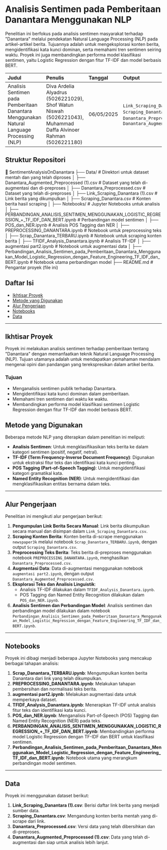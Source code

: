 # Analisis Sentimen pada Pemberitaan Danantara Menggunakan NLP

Penelitian ini berfokus pada analisis sentimen masyarakat terhadap "Danantara" melalui pendekatan Natural Language Processing (NLP) pada artikel-artikel berita. Tujuannya adalah untuk mengeksplorasi konten berita, mengidentifikasi kata kunci dominan, serta memahami tren sentimen seiring waktu. Proyek ini juga membandingkan performa model klasifikasi sentimen, yaitu Logistic Regression dengan fitur TF-IDF dan model berbasis BERT.

| **Judul** | **Penulis** | **Tanggal** | **Output** |
| :------------------------------------------------------------------------------------------------------------ | :---------- | :------------ | :--------------------------------------------------------------------------------------------------------------------------------------------------------------------------------------------------------------------------------------------------------------------------------------------------- |
| Analisis Sentimen pada Pemberitaan Danantara Menggunakan Natural Language Processing (NLP) | Diva Ardelia Alyadrus (5026221029), Shof Watun Niswah 	(5026221043), Muhammad Daffa Alvinoer Rahman 	(5026221180) | 06/05/2025 | `Link_Scraping_Danantara.csv`, `Scraping_Danantara.csv`, `Danantara_Preprocessed.csv`, `Danantara_Augmented_Preprocessed.csv` |

## Struktur Repositori
📂 SentimentAnalysisOnDanantara
├── Data/                   # Direktori untuk dataset mentah dan yang telah diproses
│   ├── Danantara_Augmented_Preprocessed (1).csv  # Dataset yang telah di-augmentasi dan di-preproses
│   ├── Danantara_Preprocessed.csv                # Dataset yang telah di-preproses
│   ├── Link_Scraping_Danantara (1).csv           # Link berita yang dikumpulkan
│   ├── Scraping_Danantara.csv                    # Konten berita hasil scraping
│
├── Notebooks/              # Jupyter Notebooks untuk analisis
│   ├── PERBANDINGAN_ANALISIS_SENTIMEN_MENGGUNAKAN_LOGISTIC_REGRESSION_+_TF_IDF_DAN_BERT.ipynb  # Perbandingan model sentimen
│   ├── POS_dan_NER.ipynb                                                                       # Analisis POS Tagging dan NER
│   ├── PREPROCESSING_DANANTARA.ipynb                                                           # Notebook untuk preprocessing teks
│   ├── Scrap_Danantara_TERBARU.ipynb                                                           # Notebook untuk scraping konten berita
│   ├── TFIDF_Analysis_Danantara.ipynb                                                          # Analisis TF-IDF
│   ├── augmentasi part2.ipynb                                                                  # Notebook untuk augmentasi data
│
├── Perbandingan_Analisis_Sentimen_pada_Pemberitaan_Danantara_Menggunakan_Model_Logistic_Regression_dengan_Feature_Engineering_TF_IDF_dan_BERT.ipynb  # Notebook utama perbandingan model
├── README.md               # Pengantar proyek (file ini)

## Daftar Isi

- [Ikhtisar Proyek](#ikhtisar-proyek)
- [Metode yang Digunakan](#metode-yang-digunakan)
- [Alur Pengerjaan](#alur-pengerjaan)
- [Notebooks](#notebooks)
- [Data](#data)

---

## Ikhtisar Proyek

Proyek ini melakukan analisis sentimen terhadap pemberitaan tentang "Danantara" dengan memanfaatkan teknik Natural Language Processing (NLP). Tujuan utamanya adalah untuk mendapatkan pemahaman mendalam mengenai opini dan pandangan yang terekspresikan dalam artikel berita.

### Tujuan

- Menganalisis sentimen publik terhadap Danantara.
- Mengidentifikasi kata kunci dominan dalam pemberitaan.
- Memahami tren sentimen dari waktu ke waktu.
- Membandingkan performa model klasifikasi sentimen Logistic Regression dengan fitur TF-IDF dan model berbasis BERT.

## Metode yang Digunakan

Beberapa metode NLP yang diterapkan dalam penelitian ini meliputi:

-   **Analisis Sentimen**: Untuk mengklasifikasikan teks berita ke dalam kategori sentimen (positif, negatif, netral).
-   **TF-IDF (Term Frequency-Inverse Document Frequency)**: Digunakan untuk ekstraksi fitur teks dan identifikasi kata kunci penting.
-   **POS Tagging (Part-of-Speech Tagging)**: Untuk mengidentifikasi kategori gramatikal kata.
-   **Named Entity Recognition (NER)**: Untuk mengidentifikasi dan mengklasifikasikan entitas bernama dalam teks.

---

## Alur Pengerjaan

Penelitian ini mengikuti alur pengerjaan berikut:

1.  **Pengumpulan Link Berita Secara Manual**: Link berita dikumpulkan secara manual dan disimpan dalam `Link_Scraping_Danantara.csv`.
2.  **Scraping Konten Berita**: Konten berita di-scrape menggunakan `newspaper3k` melalui notebook `Scrap_Danantara_TERBARU.ipynb`, dengan output `Scraping_Danantara.csv`.
3.  **Preprocessing Teks Berita**: Teks berita di-preproses menggunakan notebook `PREPROCESSING_DANANTARA.ipynb`, menghasilkan `Danantara_Preprocessed.csv`.
4.  **Augmentasi Data**: Data di-augmentasi menggunakan notebook `augmentasi part2.ipynb`, dengan output `Danantara_Augmented_Preprocessed.csv`.
5.  **Eksplorasi Teks dan Analisis Linguistik**:
    * Analisis TF-IDF dilakukan dalam `TFIDF_Analysis_Danantara.ipynb`.
    * POS Tagging dan Named Entity Recognition dilakukan dalam `POS_dan_NER.ipynb`.
6.  **Analisis Sentimen dan Perbandingan Model**: Analisis sentimen dan perbandingan model dilakukan dalam notebook `Perbandingan_Analisis_Sentimen_pada_Pemberitaan_Danantara_Menggunakan_Model_Logistic_Regression_dengan_Feature_Engineering_TF_IDF_dan_BERT.ipynb`.

---

## Notebooks

Proyek ini dibagi menjadi beberapa Jupyter Notebooks yang mencakup berbagai tahapan analisis:

1.  **Scrap_Danantara_TERBARU.ipynb**: Mengumpulkan konten berita Danantara dari link yang telah dikumpulkan.
2.  **PREPROCESSING_DANANTARA.ipynb**: Melakukan tahapan pembersihan dan normalisasi teks berita.
3.  **augmentasi part2.ipynb**: Melakukan augmentasi data untuk memperkaya dataset.
4.  **TFIDF_Analysis_Danantara.ipynb**: Menerapkan TF-IDF untuk analisis fitur teks dan identifikasi kata kunci.
5.  **POS_dan_NER.ipynb**: Menganalisis Part-of-Speech (POS) Tagging dan Named Entity Recognition (NER) pada teks.
6.  **PERBANDINGAN_ANALISIS_SENTIMEN_MENGGUNAKAN_LOGISTIC_REGRESSION_+_TF_IDF_DAN_BERT.ipynb**: Membandingkan performa model Logistic Regression dengan TF-IDF dan BERT untuk klasifikasi sentimen.
7.  **Perbandingan_Analisis_Sentimen_pada_Pemberitaan_Danantara_Menggunakan_Model_Logistic_Regression_dengan_Feature_Engineering_TF_IDF_dan_BERT.ipynb**: Notebook utama yang merangkum perbandingan model sentimen.

---

## Data

Proyek ini menggunakan dataset berikut:

1.  **Link_Scraping_Danantara (1).csv**: Berisi daftar link berita yang menjadi sumber data.
2.  **Scraping_Danantara.csv**: Mengandung konten berita mentah yang di-scrape dari link.
3.  **Danantara_Preprocessed.csv**: Versi data yang telah dibersihkan dan di-preproses.
4.  **Danantara_Augmented_Preprocessed (1).csv**: Data yang telah di-augmentasi dan siap untuk analisis lebih lanjut.

